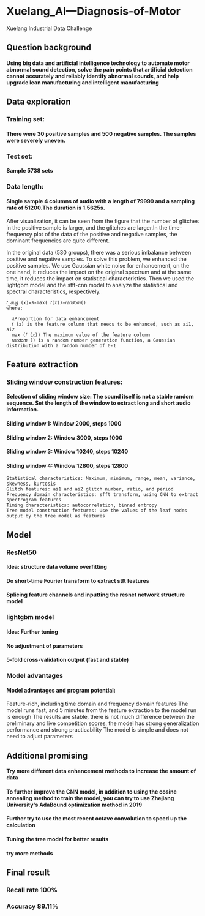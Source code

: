 # Xuelang_AI—Diagnosis-of-Motor
Xuelang Industrial Data Challenge
## Question background
#### Using big data and artificial intelligence technology to automate motor abnormal sound detection, solve the pain points that artificial detection cannot accurately and reliably identify abnormal sounds, and help upgrade lean manufacturing      and intelligent manufacturing
      
## Data exploration
### Training set:
#### There were 30 positive samples and 500 negative samples. The samples were severely uneven.
### Test set:
#### Sample 5738 sets
### Data length:
#### Single sample 4 columns of audio with a length of 79999 and a sampling rate of 51200.The duration is 1.5625s.

After visualization, it can be seen from the figure that the number of glitches in the positive sample is larger, and the glitches are larger.In the time-frequency plot of the data of the positive and negative samples, the dominant frequencies   are quite different.
     
In the original data (530 groups), there was a serious imbalance between positive and negative samples. To solve this problem, we enhanced the positive samples. We use Gaussian white noise for enhancement, on the one hand, it reduces the impact on the original spectrum and at the same time, it reduces the impact on statistical characteristics. Then we used the lightgbm model and the stft-cnn model to analyze the statistical and spectral characteristics, respectively.
     
    𝑓_𝑎𝑢𝑔 (𝑥)=𝜆∗max⁡( 𝑓(𝑥))∗𝑟𝑎𝑛𝑑𝑜𝑚()
    where:
     
      𝜆Proportion for data enhancement
      𝑓 (𝑥) is the feature column that needs to be enhanced, such as ai1, ai2
      max⁡ (𝑓 (𝑥)) The maximum value of the feature column
      𝑟𝑎𝑛𝑑𝑜𝑚 () is a random number generation function, a Gaussian distribution with a random number of 0-1
    
## Feature extraction
### Sliding window construction features:
#### Selection of sliding window size: The sound itself is not a stable random sequence. Set the length of the window to extract long and short audio information.
#### Sliding window 1: Window 2000, steps 1000 
#### Sliding window 2: Window 3000, steps 1000 
#### Sliding window 3: Window 10240, steps 10240 
#### Sliding window 4: Window 12800, steps 12800 
      
    Statistical characteristics: Maximum, minimum, range, mean, variance, skewness, kurtosis
    Glitch features: ai1 and ai2 glitch number, ratio, and period
    Frequency domain characteristics: sfft transform, using CNN to extract spectrogram features
    Timing characteristics: autocorrelation, binned entropy
    Tree model construction features: Use the values of the leaf nodes output by the tree model as features

## Model
### ResNet50
#### Idea: structure data volume overfitting
#### Do short-time Fourier transform to extract stft features
#### Splicing feature channels and inputting the resnet network structure model
    
### lightgbm model
#### Idea: Further tuning
#### No adjustment of parameters
#### 5-fold cross-validation output (fast and stable)
    
    
### Model advantages
#### Model advantages and program potential:
Feature-rich, including time domain and frequency domain features
The model runs fast, and 5 minutes from the feature extraction to the model run is enough
The results are stable, there is not much difference between the preliminary and live competition scores, the model has strong generalization performance and strong practicability
The model is simple and does not need to adjust parameters
         
         
## Additional promising        
#### Try more different data enhancement methods to increase the amount of data
#### To further improve the CNN model, in addition to using the cosine annealing method to train the model, you can try to use Zhejiang University's AdaBound optimization method in 2019
#### Further try to use the most recent octave convolution to speed up the calculation
#### Tuning the tree model for better results
#### try more methods
 
 
 ## Final result
 ### Recall rate 100% 
 ### Accuracy 89.11% 
 
